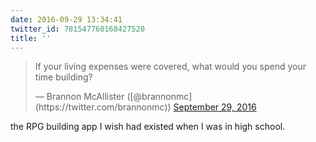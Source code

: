 ```yaml
---
date: 2016-09-29 13:34:41
twitter_id: 781547760168427520
title: ''
---
```


<blockquote class="twitter-tweet"><p lang="en" dir="ltr">If your living expenses were covered, what would you spend your time building?</p>&mdash; Brannon McAllister ([@brannonmc](https://twitter.com/brannonmc)) <a href="https://twitter.com/brannonmc/status/781541273970872336?ref_src=twsrc%5Etfw">September 29, 2016</a></blockquote>
<script async src="https://platform.twitter.com/widgets.js" charset="utf-8"></script>

the RPG building app I wish had existed when I was in high school.
